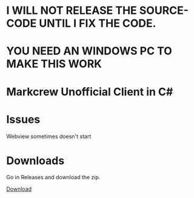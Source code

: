 # I WILL NOT RELEASE THE SOURCE-CODE UNTIL I FIX THE CODE.
# YOU NEED AN WINDOWS PC TO MAKE THIS WORK

# Markcrew Unofficial Client in C#

# Issues

Webview sometimes doesn't start
 
# Downloads

Go in Releases and download the zip.

[Download](https://github.com/xobby/Markcrew-PC-Client/releases/tag/Release)
